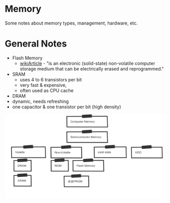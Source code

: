 # Memory
  Some notes about memory types, management, hardware, etc.
  
  # General Notes
  * Flash Memory
    - [wikiArticle](https://en.wikipedia.org/wiki/Flash_memory) - "is an electronic (solid-state) non-volatile computer storage medium that can be electrically erased and reprogrammed."
  * SRAM
    * uses 4 to 6 transistors per bit
    * very fast & expensive,
    * often used as CPU cache
  * DRAM
   * dynamic, needs refreshing
   * one capacitor & one transistor per bit (high density)

![memorydiagram](https://github.com/comychitz/knowledge/blob/master/programming/memory/img/bAmyiEdPAVQw.png)
